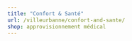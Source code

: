 ```yaml
---
title: "Confort & Santé"
url: /villeurbanne/confort-and-sante/
shop: approvisionnement médical
---
```

